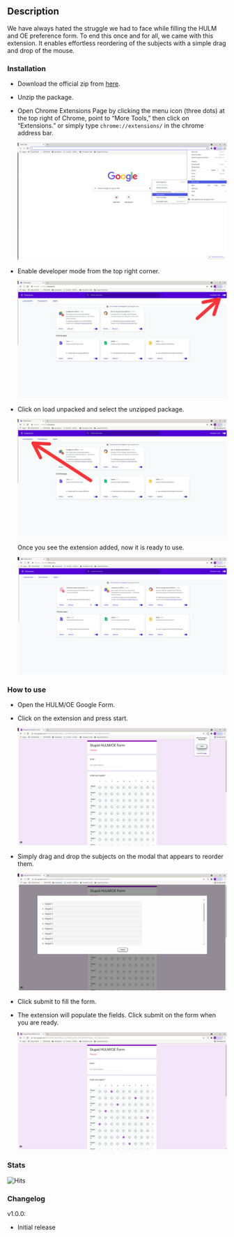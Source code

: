 ## Description

We have always hated the struggle we had to face while filling the HULM and OE preference form. To end this once and for all, we came with this extension. It enables effortless reordering of the subjects with a simple drag and drop of the mouse.  

### Installation

- Download the official zip from [here](https://github.com/TheAnshul756/MCGFTGF/archive/refs/heads/main.zip).
- Unzip the package.
- Open Chrome Extensions Page by clicking the menu icon (three dots) at the top right of Chrome, point to “More Tools,” then click on “Extensions.” or simply type `chrome://extensions/` in the chrome address bar.
  
  ![](img/extensionsmenu.png)
  
- Enable developer mode from the top right corner.
  
  ![](img/enabledev.jpeg)
  
- Click on load unpacked and select the unzipped package.
  
  ![](img/loadunpack.jpeg)
  
  Once you see the extension added, now it is ready to use.
  
  ![](img/extensionadded.png)
  

### How to use

- Open the HULM/OE Google Form.
- Click on the extension and press start.
  
  ![](img/extensionstart.png)

- Simply drag and drop the subjects on the modal that appears to reorder them.
  
  ![](img/dragDrop.png)

- Click submit to fill the form.
- The extension will populate the fields. Click submit on the form when you are ready.  

  ![](img/finalfilled.png)
  

### Stats

![Hits](https://hits.seeyoufarm.com/api/count/incr/badge.svg?url=https%3A%2F%2Ftheanshul756.github.io%2Fhulm-filler%2F&count_bg=%2379C83D&title_bg=%23555555&icon=&icon_color=%23E7E7E7&title=hits&edge_flat=false)

  
### Changelog
v1.0.0:

- Initial release
